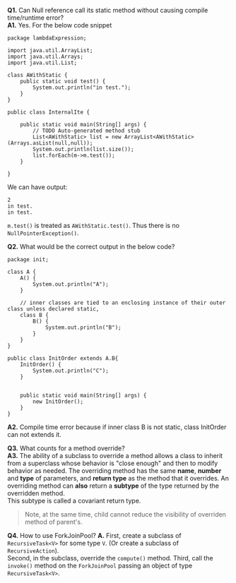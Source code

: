 **Q1.** Can Null reference call its static method without causing compile time/runtime error?  
**A1.** Yes. For the below code snippet
```
package lambdaExpression;

import java.util.ArrayList;
import java.util.Arrays;
import java.util.List;

class AWithStatic {
	public static void test() {
		System.out.println("in test.");		
	}
}

public class InternalIte {

	public static void main(String[] args) {
		// TODO Auto-generated method stub
		List<AWithStatic> list = new ArrayList<AWithStatic>(Arrays.asList(null,null));
		System.out.println(list.size());
		list.forEach(m->m.test());
	}

}
```
We can have output: 
```
2
in test.
in test.
```
`m.test()` is treated as `AWithStatic.test()`. Thus there is no `NullPointerException()`. 

**Q2.** What would be the correct output in the below code? 
```
package init;

class A {
	A() {
		System.out.println("A");
	}
	
	// inner classes are tied to an enclosing instance of their outer class unless declared static,
	class B {
		B() {
			System.out.println("B");
		}
	}
}

public class InitOrder extends A.B{
	InitOrder() {
		System.out.println("C");
	}
	
	
	public static void main(String[] args) {
		new InitOrder();
	}
}
```
**A2.** Compile time error because if inner class B is not static, class InitOrder can not extends it. 

**Q3.** What counts for a method override?  
**A3.** The ability of a subclass to override a method allows a class to inherit from a superclass whose behavior is "close enough" and then to modify behavior as needed. The overriding method has the same **name**, **number** and **type** of parameters, and **return type** as the method that it overrides. An overriding method can **also** return a **subtype** of the type returned by the overridden method.  
This subtype is called a covariant return type.
> Note, at the same time, child cannot reduce the visibility of overriden method of parent's. 

**Q4.** How to use ForkJoinPool?
**A.** First, create a subclass of `RecursiveTask<V>` for some type `V`. (Or create a subclass of `RecursiveAction`).  
Second, in the subclass, override the `compute()` method. 
Third, call the `invoke()` method on the `ForkJoinPool` passing an object of type `RecursiveTask<V>`. 
